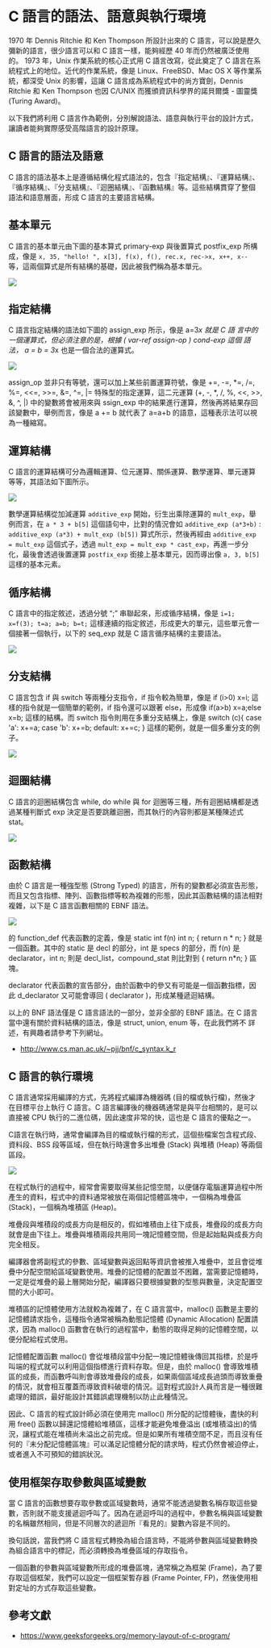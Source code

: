 # C 語言的語法、語意與執行環境

1970 年 Dennis Ritchie 和 Ken Thompson 所設計出來的 C 語言，可以說是歷久彌新的語言，很少語言可以和 C 語言一樣，能夠經歷 40 年而仍然被廣泛使用
的。 1973 年，Unix 作業系統的核心正式用 C 語言改寫，從此奠定了 C 語言在系統程式上的地位。近代的作業系統，像是 Linux、FreeBSD、Mac OS X 等作業系統，都深受 Unix 的影響，這讓 C 語言成為系統程式中的尚方寶劍，Dennis Ritchie 和 Ken Thompson 也因 C/UNIX 而獲頒資訊科學界的諾貝爾獎 - 圖靈獎 (Turing Award)。

以下我們將利用 C 語言作為範例，分別解說語法、語意與執行平台的設計方式，讓讀者能夠實際感受高階語言的設計原理。

## C 語言的語法及語意

C 語言的語法基本上是遵循結構化程式語法的，包含『指定結構』、『運算結構』、『循序結構』、『分支結構』、『迴圈結構』、『函數結構』等。這些結構貫穿了整個
語法和語意層面，形成 C 語言的主要語言結構。

## 基本單元

C 語言的基本單元由下圖的基本算式 primary-exp 與後置算式 postfix_exp 所構成，像是 `x, 35, "hello! ", x[3], f(x), f(), rec.x, rec->x, x++, x-- `等，這兩個算式是所有結構的基礎，因此被我們稱為基本單元。

![](./img/cPrimary.png)


## 指定結構

C 語言指定結構的語法如下圖的 assign_exp 所示，像是 a=3*x 就是 C 語 言中的一個運算式，但必須注意的是，根據 ( var-ref assign-op ) cond-exp 這個
語法， a = b = 3*x 也是一個合法的運算式。

![](./img/cAssign.png)

assign_op 並非只有等號，還可以加上某些前置運算符號，像是 +=, -=, *=, /=, %=, <<=, >>=, &=, ^=, |= 特殊型的指定運算，這二元運算 (+, -, *, /, %, <<, >>, &, ^, |) 中的變數將會被用來與 ssign_exp 中的結果進行運算，然後再將結果存回該變數中，舉例而言，像是 a += b 就代表了 a=a+b 的語意，這種表示法可以視為一種縮寫。

## 運算結構

C 語言的運算結構可分為邏輯運算、位元運算、關係運算、數學運算、單元運算等等，其語法如下圖所示。

![](./img/cExp.png)

數學運算結構從加減運算 `additive_exp` 開始，衍生出乘除運算的 `mult_exp`，舉例而言，在 `a * 3 + b[5]` 這個語句中，比對的情況會如 `additive_exp (a*3+b)` : `additive_exp (a*3) + mult_exp (b[5])` 算式所示，然後再經由 `additive_exp = mult_exp` 這個式子，透過 `mult_exp = mult_exp * cast_exp`，再進一步分化，最後會透過後置運算 `postfix_exp` 銜接上基本單元，因而導出像 `a, 3, b[5]` 這樣的基本元素。

## 循序結構

C 語言中的指定敘述，透過分號 “;” 串聯起來，形成循序結構，像是 `i=1; x=f(3); t=a; a=b; b=t;` 這樣連續的指定敘述，形成更大的單元，這些單元會一個接著一個執行，以下的 seq_exp 就是 C 語言循序結構的主要語法。

![](./img/cSeq.png)

## 分支結構

C 語言包含 if 與 switch 等兩種分支指令，if 指令較為簡單，像是 if (i>0) x=i; 這樣的指令就是一個簡單的範例，if 指令還可以跟著 else，形成像 if(a>b) x=a;else x=b; 這樣的結構。而 switch 指令則用在多重分支結構上，像是 switch (c){ case 'a': x+=a; case 'b': x+=b; default: x+=c; } 這樣的範例，就是一個多重分支的例子。

![](./img/cBranch.png)

## 迴圈結構

C 語言的迴圈結構包含 while, do while 與 for 迴圈等三種，所有迴圈結構都是透過某種判斷式 exp 決定是否要跳離迴圈，而其執行的內容則都是某種陳述式 stat。

![](./img/cLoop.png)

## 函數結構

由於 C 語言是一種強型態 (Strong Typed) 的語言，所有的變數都必須宣告形態，而且又包含指標、陣列、函數指標等較為複雜的形態，因此其函數結構的語法相對複雜，以下是 C 語言函數相關的 EBNF 語法。

![](./img/cFunc.png)

的 function_def 代表函數的定義，像是 static int f(n) int n; { return n * n; } 就是一個函數。其中的 static 是 decl 的部分，int 是 specs 的部分，而 f(n) 是 declarator，int n; 則是 decl_list，compound_stat 則比對到 { return n*n; } 區
塊。

declarator 代表函數的宣告部分，由於函數中的參又有可能是一個函數指標，因此 d_declarator 又可能會導回 ( declarator )，形成某種遞迴結構。

以上的 BNF 語法僅是 C 語言語法的一部分，並非全部的 EBNF 語法。在 C 語言當中還有關於資料結構的語法，像是 struct, union, enum 等，在此我們將不
詳述，有興趣者請參考下列網址。

* http://www.cs.man.ac.uk/~pjj/bnf/c_syntax.k_r


## C 語言的執行環境

C 語言通常採用編譯的方式，先將程式編譯為機器碼 (目的檔或執行檔)，然後才在目標平台上執行 C 語言。C 語言編譯後的機器碼通常是與平台相關的，是可以直接被 CPU 執行的二進位碼，因此速度非常的快，這也是 C 語言的優點之一。

C語言在執行時，通常會編譯為目的檔或執行檔的形式，這個些檔案包含程式段、資料段、BSS 段等區域，但在執行時還會多出堆疊 (Stack) 與堆積 (Heap) 等兩個區段。

![](./img/cEnv.png)

在程式執行的過程中，經常會需要取得某些記憶空間，以便儲存電腦運算過程中所產生的資料，程式中的資料通常被放在兩個記憶體區塊中，一個稱為堆疊區(Stack)，一個稱為堆積區 (Heap)。

堆疊段與堆積段的成長方向是相反的，假如堆積由上往下成長，堆疊段的成長方向就會是由下往上。堆疊與堆積兩段共用同一塊記憶體空間，但是起始點與成長方向完全相反。

編譯器會將副程式的參數、區域變數與返回點等資訊會被推入堆疊中，並且會從堆疊中分配空間給區域變數使用。堆疊的記憶體的配置並不困難，當需要記憶體時，一定是從堆疊的最上層開始分配，編譯器只要根據變數的型態與數量，決定配置空間的大小即可。

堆積區的記憶體使用方法就較為複雜了，在 C 語言當中，malloc() 函數是主要的記憶體請求指令，這種指令通常被稱為動態記憶體 (Dynamic Allocation) 配置請求，因為 malloc() 函數會在執行的過程當中，動態的取得足夠的記憶體空間，以便分配給程式使用。

記憶體配置函數 malloc() 會從堆積段當中分配一塊記憶體後傳回其指標，於是呼叫端的程式就可以利用這個指標進行資料存取。但是，由於 malloc() 會導致堆積區的成長，而函數呼叫則會導致堆疊段的成長，如果兩個區域成長過頭而導致重疊的情況，就會相互覆蓋而導致資料破壞的情況。這對程式設計人員而言是一種很難處理的錯誤，最好能設計其錯誤處理機制以防止此種情況。

因此、C 語言的程式設計師必須在使用完 malloc() 所分配的記憶體後，盡快的利用 free() 函數以歸還記憶體給堆積區，這樣才能避免堆疊溢出 (或堆積溢出)的情況，讓程式能在堆積尚未溢出之前完成。但是如果所有堆積空間不足，而且沒有任何的『未分配記憶體區塊』可以滿足記憶體分配的請求時，程式仍然會被迫停止，或者進入不可預知的錯誤狀況。


## 使用框架存取參數與區域變數

當 C 語言的函數想要存取參數或區域變數時，通常不能透過變數名稱存取這些變數，否則就不能支援遞迴呼叫了。因為在遞迴呼叫的過程中，參數名稱與區域變數的名稱雖然相同，但是不同層次的遞迴所『看見的』變數內容是不同的。

換句話說，當我們將 C 語言程式轉換為組合語言時，不能將參數與區域變數轉換為組合語言中的標記，而必須轉換為堆疊區域的存取指令。

一個函數的參數與區域變數所形成的堆疊區塊，通常稱之為框架 (Frame)，為了要存取這個框架，我們可以設定一個框架暫存器 (Frame Pointer, FP)，然後使用相對定址的方式存取這些變數。

## 參考文獻

* https://www.geeksforgeeks.org/memory-layout-of-c-program/
